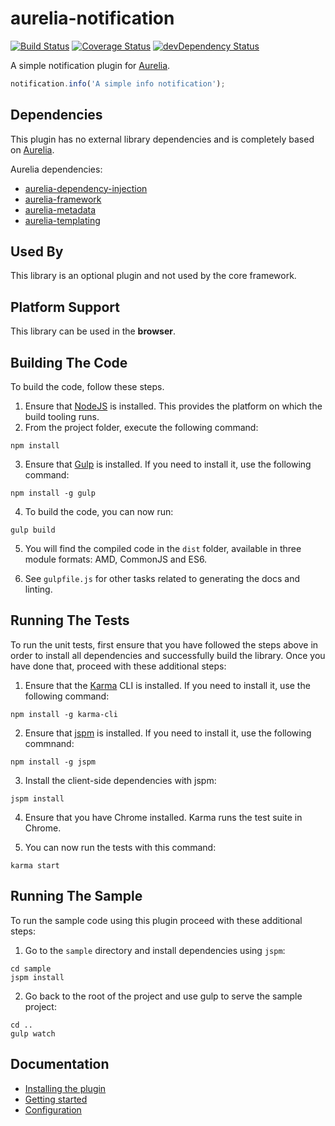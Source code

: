 # aurelia-notification

[![Build Status](https://travis-ci.org/MarcScheib/aurelia-notification.svg?branch=master)](https://travis-ci.org/MarcScheib/aurelia-notification) 
[![Coverage Status](https://coveralls.io/repos/MarcScheib/aurelia-notification/badge.svg?branch=master&service=github)](https://coveralls.io/github/MarcScheib/aurelia-notification?branch=master)
[![devDependency Status](https://img.shields.io/david/dev/MarcScheib/aurelia-notification.svg)](https://david-dm.org/MarcScheib/aurelia-notification#info=devDependencies)

A simple notification plugin for [Aurelia](http://www.aurelia.io/).


``` javascript
notification.info('A simple info notification');
```

## Dependencies

This plugin has no external library dependencies and is completely based on [Aurelia](http://www.aurelia.io/).

Aurelia dependencies:

* [aurelia-dependency-injection](https://github.com/aurelia/dependency-injection)
* [aurelia-framework](https://github.com/aurelia/framework)
* [aurelia-metadata](https://github.com/aurelia/metadata)
* [aurelia-templating](https://github.com/aurelia/templating)

## Used By

This library is an optional plugin and not used by the core framework.

## Platform Support

This library can be used in the **browser**.

## Building The Code

To build the code, follow these steps.

1. Ensure that [NodeJS](http://nodejs.org/) is installed. This provides the platform on which the build tooling runs.
2. From the project folder, execute the following command:

  ```shell
  npm install
  ```
3. Ensure that [Gulp](http://gulpjs.com/) is installed. If you need to install it, use the following command:

  ```shell
  npm install -g gulp
  ```
4. To build the code, you can now run:

  ```shell
  gulp build
  ```
5. You will find the compiled code in the `dist` folder, available in three module formats: AMD, CommonJS and ES6.

6. See `gulpfile.js` for other tasks related to generating the docs and linting.

## Running The Tests

To run the unit tests, first ensure that you have followed the steps above in order to install all dependencies and successfully build the library. Once you have done that, proceed with these additional steps:

1. Ensure that the [Karma](http://karma-runner.github.io/) CLI is installed. If you need to install it, use the following command:

  ```shell
  npm install -g karma-cli
  ```
2. Ensure that [jspm](http://jspm.io/) is installed. If you need to install it, use the following commnand:

  ```shell
  npm install -g jspm
  ```
3. Install the client-side dependencies with jspm:

  ```shell
  jspm install
  ```
4. Ensure that you have Chrome installed. Karma runs the test suite in Chrome.

5. You can now run the tests with this command:

  ```shell
  karma start
  ```

## Running The Sample

To run the sample code using this plugin proceed with these additional steps:

1. Go to the `sample` directory and install dependencies using `jspm`:

  ```shell
  cd sample
  jspm install
  ```
2. Go back to the root of the project and use gulp to serve the sample project:

  ```shell
  cd ..
  gulp watch
  ```

## Documentation

- [Installing the plugin](https://github.com/MarcScheib/aurelia-notification/blob/master/doc/Intro.md#installation)
- [Getting started](https://github.com/MarcScheib/aurelia-notification/blob/master/doc/Intro.md#getting-started)
- [Configuration](https://github.com/MarcScheib/aurelia-notification/blob/master/doc/Intro.md#configuration)
